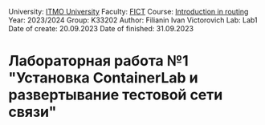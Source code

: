 University: [ITMO University](https://itmo.ru/ru/)
Faculty: [FICT](https://fict.itmo.ru)
Course: [Introduction in routing](https://github.com/itmo-ict-faculty/introduction-in-routing)
Year: 2023/2024
Group: K33202
Author: Filianin Ivan Victorovich
Lab: Lab1
Date of create: 20.09.2023
Date of finished: 31.09.2023

# Лабораторная работа №1 "Установка ContainerLab и развертывание тестовой сети связи"
